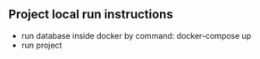 ## Project local run instructions

* run database inside docker by command: docker-compose up 
* run project
